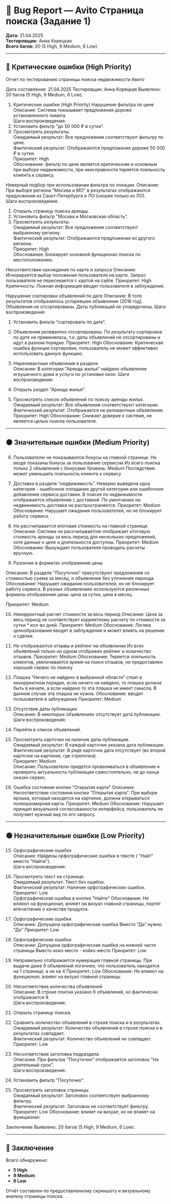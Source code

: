 # 🐞 Bug Report — Avito Страница поиска (Задание 1)

**Дата:** 21.04.2025  
**Тестировщик:** Анна Корецкая  
**Всего багов:** 20 (5 High, 9 Medium, 6 Low)

---

## 🔴 Критические ошибки (High Priority)
Отчет по тестированию страницы поиска недвижимости Авито

Дата составления: 21.04.2025
Тестировщик: Анна Корецкая 
Выявлено: 20 багов (5 High, 9 Medium, 6 Low).  
1. Критические ошибки (High Priority) 
Нарушение фильтра по цене  
 Описание: Система показывает предложения дороже установленного лимита.  
 Шаги воспроизведения:  
  1. Установить фильтр "до 50 000 ₽ в сутки".  
  2. Просмотреть результаты.  
 Ожидаемый результат: Все предложения соответствуют фильтру по цене.  
 Фактический результат: Отображаются предложения дороже 50 000 ₽ в сутки.  
 Приоритет: High  
Обоснование: фильтр по цене является критическим  и основным при выборе недвижимости, при неисправности теряется лояльность клиента к сервису.


Неверный подбор при использовании фильтра по локации. 
 Описание: При выборе региона "Москва и МО" в результатах отображаются предложения из Санкт-Петербурга и ЛО (скорее только из ЛО).  
 Шаги воспроизведения:  
  1. Открыть страницу поиска аренды.  
  2. Установить фильтр "Москва и Московская область".  
  3. Просмотреть результаты.  
 Ожидаемый результат: Все предложения соответствуют выбранному региону.  
 Фактический результат: Отображаются предложения из другого региона.  
 Приоритет: High  
Обоснование: Блокирует основной функционал поиска по местоположению.


Несоответствие нахождения по карте и запроса 
Описание: Игнорируется выбор положения пользователя на карте. Запрос пользователя не пересекается с картой на сайте. 
Приоритет: High
Критичность: Ложная информация вводит пользователя в заблуждение.



 Нарушение сортировки объявлений по дате
Описание: В топе результатов отобразилось устаревшее объявление (2016 год). Объявления не отсортированы. Даты публикаций не упорядочены. 
 Шаги воспроизведения:  
  1. Установить фильтр “сортировать по дате”.  
  2. Объявления релевантно отсортированы. 
 По результату сортировка по дате не применялась, т.к. даты объявлений не отсортированы и идут в разном порядке.
Приоритет: High
Обоснование: Критическая ошибка функции сортировки, пользователь не может эффективно использовать данную функцию.

 5. Нерелевантные объявления в разделе  
 Описание: В категории "Аренда жилья" найдено объявление игрушечного дома и услуги по установке окон.
 Шаги воспроизведения:  
  1. Открыть раздел "Аренда жилья".  
  2. Просмотреть список объявлений по поиску аренды жилья.  
 Ожидаемый результат: Все объявления соответствуют категории.  
 Фактический результат: Отображается не релевантные объявления.  
 Приоритет: High
Обоснование: Снижает доверие к системе, не является целью поиска пользователя.

---

## 🟠 Значительные ошибки (Medium Priority)

6. Пользователю не показываются бонусы на главной странице.
Не везде показаны бонусы за пользование сервисом
Из всего поиска только 2 объявления с бонусами
Уровень: Medium 
Последствия: может уменьшить лояльность клиента к сервису

7. Доставка в разделе “недвижимость”.
Неверно выведена одна категория - ошибочное попадание другой категории или ошибочное добавление сервиса доставки. В поиске по недвижимости отображается объявление с доставкой. По умолчанию на недвижимость доставка не распространяется.
Приоритет: Medium
Обоснование: Нарушает ожидания пользователей, но не блокирует работу сервиса.

8. Не рассчитывается итоговая стоимость на главной странице.
Описание: Система не рассчитывает/не отображает итоговую стоимость аренды за весь период для нескольких предложений, хотя данные о цене и длительности доступны.
Приоритет: Medium
Обоснование: Вынуждает пользователя проводить расчеты вручную.

9. Различия в форматах отображения цены

Описание: В разделе "Посуточно" присутствуют предложения со стоимостью съема за месяц, и объявление без уточнения периода.
Обоснование: Нарушает ожидания пользователей, но не блокирует работу сервиса. В разных объявлениях используются различные форматы отображения цены: цена за сутки, цена в месяц

Приоритет: Medium




10. Некорректный расчет стоимости за весь период
Описание: Цена за весь период не соответствует корректному расчету по стоимости за сутки * кол-во дней.
Приоритет: Medium
Обоснование: Логика ценообразования вводит в заблуждение и может влиять на решение о сделке.

11. Не отображаются отзывы и рейтинг на объявлении 
Из всех объявлений только на одном отображен рейтинг и количество отзывов.
Приоритет: Medium
Обоснование: Теряется лояльность клиентов, увеличивается время на поиск отзывов, не предоставлен хороший сервис по поиску

12. Плашка “Ничего не найдено в выбранной области” стоит в некорректном порядке, если ничего не найдено, то плашка должна быть в начале, а если найдено то эта плашка не имеет смысла. В данном случае эта плашка не нужна. 
Обоснование: вводит пользователя в заблуждение
 Приоритет: Medium









13. Отсутствие даты публикации  
 Описание: В некоторых объявлениях отсутствует дата публикации.  
 Шаги воспроизведения:  
  1. Перейти в список объявлений.  
  2. Просмотреть карточки на наличие даты публикации.  
 Ожидаемый результат: В каждой карточке указана дата публикации.  
 Фактический результат: В ряде карточек дата отсутствует (во второй карточке на картинке, где стрелочка).  
 Приоритет: Medium  
Описание: Пользователю придется проваливаться в объявление и проверять актуальность публикации самостоятельно, не до конца оказан сервис.

14. Ошибка состояния кнопки "Открытая карта"
Описание: Несоответствие состояния кнопки "Открытая карта". При выборе ярлыка, который находится на картинке, должна открываться полноразмерная карта.
Приоритет: Medium
Обоснование: Нарушает принцип визуальной согласованности интерфейса, пользователь не получает нужный вид по его запросу.

---

## 🟢 Незначительные ошибки (Low Priority)

15. Орфографические ошибки  
 Описание: Найдены орфографические ошибки в тексте ( "Найт" вместо "Найти").  
 Шаги воспроизведения:  
  1. Просмотреть текст на странице.  
 Ожидаемый результат: Текст без ошибок.  
 Фактический результат: Наличие орфографических ошибок.  
 Приоритет: Low  
Орфографическая ошибка в кнопке "Найти"
Обоснование: Не влияют на функционал, влияет на визуал главной страницы,  портят впечатление о качестве продукта.

16. Орфографические ошибки  
Описание:  Допущена орфографическая ошибка
Вместо “Да” нужно “До”
Приоритет: Low

17. Орфографические ошибки  
Описание: Допущена орфографическая ошибка на нижней части страницы
Вместо коко-место - койко-место
Приоритет: Low


18. Неправильно отображается нумерация главной страницы. 
При выдаче даже 9 объявлений логичнее, что пользователь находится на 1 странице, а не на 4
Приоритет: Low
Обоснование: Не влияют на функционал, влияет на визуал главной страницы.

 19. Несоответствие количества объявлений  
 Описание: В строке поиска указано 6 объявлений, но фактически отображается 9.  
 Шаги воспроизведения:  
  1. Открыть страницу поиска.  
  2. Сравнить количество объявлений в строке поиска и в результатах.  
 Ожидаемый результат: Количество объявлений в строке поиска и в результатах совпадает.  
 Фактический результат: Количество объявлений не совпадает.  
 Приоритет: Low


20. Несоответствие заголовка подраздела  
 Описание: При фильтре "Посуточно" отображается заголовок "На длительный срок".  
 Шаги воспроизведения:  
  1. Установить фильтр "Посуточно".  
  2. Просмотреть заголовок страницы.  
 Ожидаемый результат: Заголовок соответствует выбранному фильтру.  
 Фактический результат: Заголовок не соответствует фильтру.  
 Приоритет: Low
Обоснование: влияет на визуал, но не влияет на функционал
 




Заключение 
Выявлено: 20 багов (5 High, 9 Medium, 6 Low).

---

## 📌 Заключение

Всего обнаружено:
- **5 High**
- **9 Medium**
- **6 Low**

Отчёт составлен по предоставленному скриншоту и визуальному анализу страницы поиска.